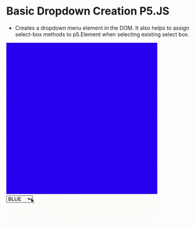 # Basic Dropdown Creation P5.JS

- Creates a dropdown menu element in the DOM. It also helps to assign select-box methods to p5.Element when selecting existing select box.


![basicdropdowncreationp5js](assets/dropdown.gif)
